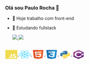 ### Olá sou Paulo Rocha 👋

- 🔭 Hoje trabalho com front-end
- 🌱 Estudando fullstack
  
   <div>
  <a href="https://github.com/paulorocha-85">
  <img height="160em" src="https://github-readme-stats.vercel.app/api?username=paulorocha-85&show_icons=true&theme=neon&include_all_commits=true&count_private=true"/>
  <img height="160em" src="https://github-readme-stats.vercel.app/api/top-langs/?username=paulorocha-85&layout=compact&langs_count=16&theme=neon"/>
</div>
<div style="display: inline_block"><br>
  <img align="center" alt="Rafa-Js" height="30" width="40" src="https://raw.githubusercontent.com/devicons/devicon/master/icons/javascript/javascript-plain.svg">
  <img align="center" alt="Rafa-React" height="30" width="40" src="https://raw.githubusercontent.com/devicons/devicon/master/icons/react/react-original.svg">
  <img align="center" alt="Rafa-HTML" height="30" width="40" src="https://raw.githubusercontent.com/devicons/devicon/master/icons/html5/html5-original.svg">
  <img align="center" alt="Rafa-CSS" height="30" width="40" src="https://raw.githubusercontent.com/devicons/devicon/master/icons/css3/css3-original.svg">
  <img align="center" alt="Rafa-Python" height="30" width="40" src="https://raw.githubusercontent.com/devicons/devicon/master/icons/python/python-original.svg">
  <img align="center" alt="Rafa-Csharp" height="30" width="40" src="https://raw.githubusercontent.com/devicons/devicon/master/icons/csharp/csharp-original.svg">
</div>


